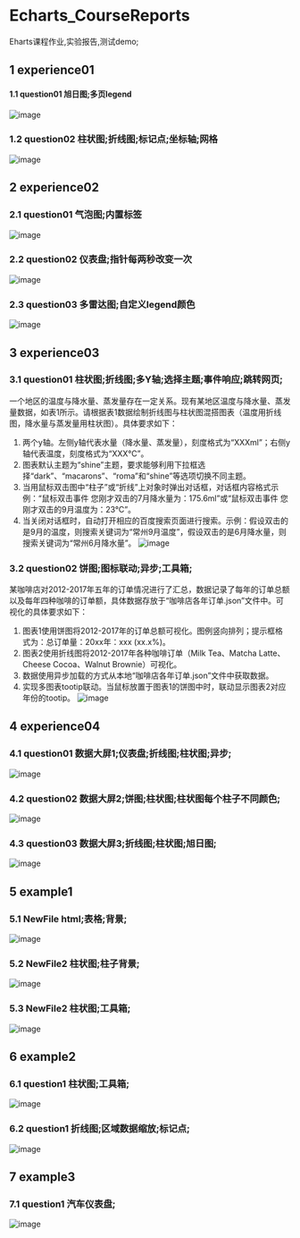 # Echarts_CourseReports
Eharts课程作业,实验报告,测试demo;

## 1 experience01
#### 1.1 question01 旭日图;多页legend
![image](https://user-images.githubusercontent.com/97179240/171097369-c33fa4d0-11b9-4480-acbd-4106ea073c1c.png)
### 1.2 question02 柱状图;折线图;标记点;坐标轴;网格
![image](https://user-images.githubusercontent.com/97179240/171185066-35369db5-8996-4595-9b80-660b3d1c2ae4.png)


## 2 experience02
### 2.1 question01 气泡图;内置标签
![image](https://user-images.githubusercontent.com/97179240/171187603-2c69f930-68ed-4983-92a1-60b4764511d1.png)
### 2.2 question02 仪表盘;指针每两秒改变一次
![image](https://user-images.githubusercontent.com/97179240/171188975-5a9aa026-2309-4f1c-a892-a4366d5c0c9d.png)
### 2.3 question03 多雷达图;自定义legend颜色
![image](https://user-images.githubusercontent.com/97179240/171189036-dd5eb6a7-0a78-418d-a978-44a906dabd2e.png)


## 3 experience03
### 3.1 question01 柱状图;折线图;多Y轴;选择主题;事件响应;跳转网页;
一个地区的温度与降水量、蒸发量存在一定关系。现有某地区温度与降水量、蒸发量数据，如表1所示。请根据表1数据绘制折线图与柱状图混搭图表（温度用折线图，降水量与蒸发量用柱状图）。具体要求如下：
1. 两个y轴。左侧y轴代表水量（降水量、蒸发量），刻度格式为“XXXml”；右侧y轴代表温度，刻度格式为“XXX°C”。
2. 图表默认主题为“shine”主题，要求能够利用下拉框选择“dark”、“macarons”、“roma”和“shine”等选项切换不同主题。
3. 当用鼠标双击图中“柱子”或“折线”上对象时弹出对话框，对话框内容格式示例：“鼠标双击事件	您刚才双击的7月降水量为：175.6ml”或“鼠标双击事件	您刚才双击的9月温度为：23°C”。
4. 当关闭对话框时，自动打开相应的百度搜索页面进行搜索。示例：假设双击的是9月的温度，则搜索关键词为“常州9月温度”，假设双击的是6月降水量，则搜索关键词为“常州6月降水量”。
![image](https://user-images.githubusercontent.com/97179240/171188300-a9e3488e-a1f7-4a95-bcdf-f84c57c59a3d.png)
### 3.2 question02 饼图;图标联动;异步;工具箱;
某咖啡店对2012-2017年五年的订单情况进行了汇总，数据记录了每年的订单总额以及每年四种咖啡的订单额，具体数据存放于“咖啡店各年订单.json”文件中。可视化的具体要求如下：
1. 图表1使用饼图将2012-2017年的订单总额可视化。图例竖向排列；提示框格式为：总订单量：20xx年：xxx (xx.x%)。
2. 图表2使用折线图将2012-2017年各种咖啡订单（Milk Tea、Matcha Latte、Cheese Cocoa、Walnut Brownie）可视化。
3. 数据使用异步加载的方式从本地“咖啡店各年订单.json”文件中获取数据。
4. 实现多图表tootip联动。当鼠标放置于图表1的饼图中时，联动显示图表2对应年份的tootip。
![image](https://user-images.githubusercontent.com/97179240/171189201-1d1e2986-43a2-4995-b411-39bed0500047.png)


## 4 experience04
### 4.1 question01 数据大屏1;仪表盘;折线图;柱状图;异步;
![image](https://user-images.githubusercontent.com/97179240/171189949-141a819e-71a4-4251-b53b-12f9a397ec65.png)
### 4.2 question02 数据大屏2;饼图;柱状图;柱状图每个柱子不同颜色;
![image](https://user-images.githubusercontent.com/97179240/171190135-ba1ae081-be9f-4d0f-9ad6-261d2689dc78.png)
### 4.3 question03 数据大屏3;折线图;柱状图;旭日图;
![image](https://user-images.githubusercontent.com/97179240/171190246-4d1bc88a-2fe6-4e7e-85f6-b1a2604d4b90.png)


## 5 example1
### 5.1 NewFile html;表格;背景;
![image](https://user-images.githubusercontent.com/97179240/171194427-0e695eb3-0c75-4d3d-9f0f-cd65cec7c84c.png)
### 5.2 NewFile2 柱状图;柱子背景;
![image](https://user-images.githubusercontent.com/97179240/171194779-f71cd16f-f67e-46d9-ab75-9eef7393b468.png)
### 5.3 NewFile2 柱状图;工具箱;
![image](https://user-images.githubusercontent.com/97179240/171195103-e20a5d68-1dac-40b6-b9a9-1e9bc6e672dc.png)


## 6 example2
### 6.1  question1 柱状图;工具箱;
![image](https://user-images.githubusercontent.com/97179240/171195889-a5edc866-2ac5-4553-9de7-8f07a1ed94c7.png)
### 6.2  question1 折线图;区域数据缩放;标记点;
![image](https://user-images.githubusercontent.com/97179240/171196145-008f3407-de4d-4ac5-b7d9-6fdddf1aa635.png)


## 7 example3 
### 7.1 question1 汽车仪表盘;
![image](https://user-images.githubusercontent.com/97179240/171196381-d9bc0a55-ca09-4488-aeaa-4572b2b56cc6.png)




